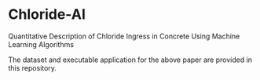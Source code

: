 # Chloride-AI
Quantitative Description of Chloride Ingress in Concrete Using Machine Learning Algorithms

The dataset and executable application for the above paper are provided in this repository.
